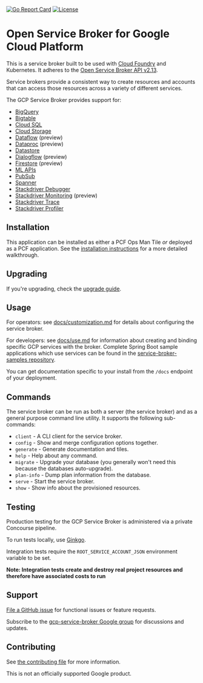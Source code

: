 [![Go Report Card](https://goreportcard.com/badge/github.com/GoogleCloudPlatform/gcp-service-broker)](https://goreportcard.com/report/github.com/GoogleCloudPlatform/gcp-service-broker) [![License](https://img.shields.io/badge/license-Apache%202.0-blue.svg)](https://opensource.org/licenses/Apache-2.0)

# Open Service Broker for Google Cloud Platform

This is a service broker built to be used with [Cloud Foundry](https://docs.cloudfoundry.org/services/overview.html) and Kubernetes.
It adheres to the [Open Service Broker API v2.13](https://github.com/openservicebrokerapi/servicebroker/blob/v2.13/spec.md).

Service brokers provide a consistent way to create resources and accounts that can access those resources across a variety of different services.

The GCP Service Broker provides support for:

* [BigQuery](https://cloud.google.com/bigquery/)
* [Bigtable](https://cloud.google.com/bigtable/)
* [Cloud SQL](https://cloud.google.com/sql/)
* [Cloud Storage](https://cloud.google.com/storage/)
* [Dataflow](https://cloud.google.com/dataflow/) (preview)
* [Dataproc](https://cloud.google.com/dataproc/docs/overview) (preview)
* [Datastore](https://cloud.google.com/datastore/)
* [Dialogflow](https://cloud.google.com/dialogflow-enterprise/) (preview)
* [Firestore](https://cloud.google.com/firestore/) (preview)
* [ML APIs](https://cloud.google.com/ml/)
* [PubSub](https://cloud.google.com/pubsub/)
* [Spanner](https://cloud.google.com/spanner/)
* [Stackdriver Debugger](https://cloud.google.com/debugger/)
* [Stackdriver Monitoring](https://cloud.google.com/monitoring/) (preview)
* [Stackdriver Trace](https://cloud.google.com/trace/)
* [Stackdriver Profiler](https://cloud.google.com/profiler/)

## Installation

This application can be installed as either a PCF Ops Man Tile _or_ deployed as a PCF application.
See the [installation instructions](https://github.com/GoogleCloudPlatform/gcp-service-broker/blob/master/docs/installation.md) for a more detailed walkthrough.

## Upgrading

If you're upgrading, check the [upgrade guide](https://github.com/GoogleCloudPlatform/gcp-service-broker/blob/master/docs/upgrading.md).

## Usage

For operators: see [docs/customization.md](https://github.com/GoogleCloudPlatform/gcp-service-broker/blob/master/docs/customization.md) for details about configuring the service broker.

For developers: see [docs/use.md](https://github.com/GoogleCloudPlatform/gcp-service-broker/blob/master/docs/use.md) for information about creating and binding specific GCP services with the broker.
Complete Spring Boot sample applications which use services can be found in the [service-broker-samples repository](https://github.com/GoogleCloudPlatform/service-broker-samples).

You can get documentation specific to your install from the `/docs` endpoint of your deployment.

## Commands

The service broker can be run as both a server (the service broker) and as a general purpose command line utility.
It supports the following sub-commands:

 * `client` - A CLI client for the service broker.
 * `config` - Show and merge configuration options together.
 * `generate` - Generate documentation and tiles.
 * `help` - Help about any command.
 * `migrate` - Upgrade your database (you generally won't need this because the databases auto-upgrade).
 * `plan-info` - Dump plan information from the database.
 * `serve` - Start the service broker.
 * `show` - Show info about the provisioned resources.

## Testing

Production testing for the GCP Service Broker is administered via a private Concourse pipeline.

To run tests locally, use [Ginkgo](https://onsi.github.io/ginkgo/).

Integration tests require the `ROOT_SERVICE_ACCOUNT_JSON` environment variable to be set.

**Note: Integration tests create and destroy real project resources and therefore have associated costs to run**


## Support

[File a GitHub issue](https://github.com/GoogleCloudPlatform/gcp-service-broker/issues) for functional issues or feature requests.

Subscribe to the [gcp-service-broker Google group](https://groups.google.com/forum/#!forum/gcp-service-broker) for discussions and updates.


## Contributing

See [the contributing file](https://github.com/GoogleCloudPlatform/gcp-service-broker/blob/master/CONTRIBUTING.md) for more information.

This is not an officially supported Google product.
